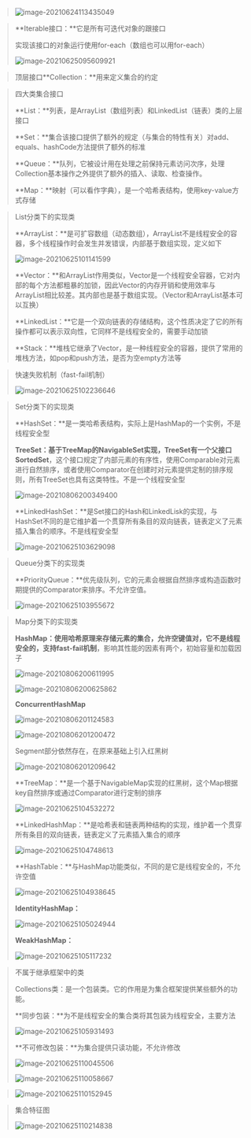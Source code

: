 > ![image-20210624113435049](image/image-20210624113435049.png)

> **Iterable接口：**它是所有可迭代对象的跟接口
>
> 实现该接口的对象运行使用for-each（数组也可以用for-each）
>
> ![image-20210625095609921](image/image-20210625095609921.png)

> 顶层接口**Collection：**用来定义集合的约定

> 四大类集合接口
>
> **List：**列表，是ArrayList（数组列表）和LinkedList（链表）类的上层接口
>
> **Set：**集合该接口提供了额外的规定（与集合的特性有关）对add、equals、hashCode方法提供了额外的标准
>
> **Queue：**队列，它被设计用在处理之前保持元素访问次序，处理Collection基本操作之外提供了额外的插入、读取、检查操作。
>
> **Map：**映射（可以看作字典），是一个哈希表结构，使用key-value方式存储

> List分类下的实现类
>
> **ArrayList：**是可扩容数组（动态数组），ArrayList不是线程安全的容器，多个线程操作时会发生并发错误，内部基于数组实现，定义如下
>
> ![image-20210625101141599](image/image-20210625101141599.png)
>
> **Vector：**和ArrayList作用类似，Vector是一个线程安全容器，它对内部的每个方法都粗暴的加锁，因此Vector的内存开销和使用效率与ArrayList相比较差。其内部也是基于数组实现。（Vector和ArrayList基本可以互换）
>
> **LinkedList：**它是一个双向链表的存储结构，这个性质决定了它的所有操作都可以表示双向性，它同样不是线程安全的，需要手动加锁
>
> **Stack：**堆栈它继承了Vector，是一种线程安全的容器，提供了常用的堆栈方法，如pop和push方法，是否为空empty方法等

> 快速失败机制（fast-fail机制）
>
> ![image-20210625102236646](image/image-20210625102236646.png)

> Set分类下的实现类
>
> **HashSet：**是一类哈希表结构，实际上是HashMap的一个实例，不是线程安全型
>
> **TreeSet：**基于TreeMap的NavigableSet实现，TreeSet有一个父接口**SortedSet**，这个接口规定了内部元素的有序性，使用Comparable对元素进行自然排序，或者使用Comparator在创建时对元素提供定制的排序规则，所有TreeSet也具有这类特性。不是一个线程安全型
>
> ![image-20210806200349400](image/image-20210806200349400.png)
>
> **LinkedHashSet：**是Set接口的Hash和LinkedLisk的实现，与HashSet不同的是它维护着一个贯穿所有条目的双向链表，链表定义了元素插入集合的顺序。不是线程安全型
>
> ![image-20210625103629098](image/image-20210625103629098.png)

> Queue分类下的实现类
>
> **PriorityQueue：**优先级队列，它的元素会根据自然排序或构造函数时期提供的Comparator来排序。不允许空值。
>
> ![image-20210625103955672](image/image-20210625103955672.png)

> Map分类下的实现类
>
> **HashMap：**使用哈希原理来存储元素的集合，**允许空键值对**，它不是线程安全的，支持**fast-fail机制**，影响其性能的因素有两个，初始容量和加载因子
>
> ![image-20210806200611995](image/image-20210806200611995.png)
>
> ![image-20210806200625862](image/image-20210806200625862.png)
>
> **ConcurrentHashMap**
>
> ![image-20210806201124583](image/image-20210806201124583.png)
>
> ![image-20210806201200472](image/image-20210806201200472.png)
>
> Segment部分依然存在，在原来基础上引入红黑树
>
> ![image-20210806201209642](image/image-20210806201209642.png)
>
> **TreeMap：**是一个基于NavigableMap实现的红黑树，这个Map根据key自然排序或通过Comparator进行定制的排序
>
> ![image-20210625104532272](image/image-20210625104532272.png)
>
> **LinkedHashMap：**是哈希表和链表两种结构的实现，维护着一个贯穿所有条目的双向链表，链表定义了元素插入集合的顺序
>
> ![image-20210625104748613](image/image-20210625104748613.png)
>
> **HashTable：**与HashMap功能类似，不同的是它是线程安全的，不允许空值
>
> ![image-20210625104938645](image/image-20210625104938645.png)
>
> **IdentityHashMap：**
>
> ![image-20210625105024944](image/image-20210625105024944.png)
>
> **WeakHashMap：**
>
> ![image-20210625105117232](image/image-20210625105117232.png)

> 不属于继承框架中的类
>
> Collections类：是一个包装类。它的作用是为集合框架提供某些额外的功能。
>
> **同步包装：**为不是线程安全的集合类将其包装为线程安全，主要方法
>
> ![image-20210625105931493](image/image-20210625105931493.png)
>
> **不可修改包装：**为集合提供只读功能，不允许修改
>
> ![image-20210625110045506](image/image-20210625110045506.png)
>
> ![image-20210625110058667](image/image-20210625110058667.png)

> ![image-20210625110152945](image/image-20210625110152945.png)

> 集合特征图
>
> ![image-20210625110214838](image/image-20210625110214838.png)